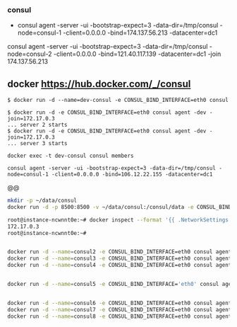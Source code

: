 ### consul

* consul agent -server -ui -bootstrap-expect=3 -data-dir=/tmp/consul -node=consul-1 -client=0.0.0.0 -bind=174.137.56.213 -datacenter=dc1

consul agent -server -ui -bootstrap-expect=3 -data-dir=/tmp/consul -node=consul-2 -client=0.0.0.0 -bind=121.40.117.139 -datacenter=dc1 -join 174.137.56.213

## docker https://hub.docker.com/_/consul
```shell
$ docker run -d --name=dev-consul -e CONSUL_BIND_INTERFACE=eth0 consul

$ docker run -d -e CONSUL_BIND_INTERFACE=eth0 consul agent -dev -join=172.17.0.3
... server 2 starts
$ docker run -d -e CONSUL_BIND_INTERFACE=eth0 consul agent -dev -join=172.17.0.3
... server 3 starts

docker exec -t dev-consul consul members

consul agent -server -ui -bootstrap-expect=3 -data-dir=/tmp/consul -node=consul-1 -client=0.0.0.0 -bind=106.12.22.155 -datacenter=dc1
```

@@ 

```bash
mkdir -p ~/data/consul
docker run -d -p 8500:8500 -v ~/data/consul:/consul/data -e CONSUL_BIND_INTERFACE='eth0' --name=consul1 consul agent -server -bootstrap -ui -client='0.0.0.0'

root@instance-ncwnnt0e:~# docker inspect --format '{{ .NetworkSettings.IPAddress }}' consul1
172.17.0.3
root@instance-ncwnnt0e:~# 


docker run -d --name=consul2 -e CONSUL_BIND_INTERFACE=eth0 consul agent --server=true --client=0.0.0.0 --join 172.17.0.3
docker run -d --name=consul3 -e CONSUL_BIND_INTERFACE=eth0 consul agent --server=true --client=0.0.0.0 --join 172.17.0.3
docker run -d --name=consul4 -e CONSUL_BIND_INTERFACE=eth0 consul agent --server=false --client=0.0.0.0 --join 172.17.0.3


docker run -d --name=consul5 -e CONSUL_BIND_INTERFACE='eth0' consul agent -server -bootstrap-expect 3 -datacenter=dc2


docker run -d --name=consul6 -e CONSUL_BIND_INTERFACE=eth0 consul agent --datacenter=dc2 --server=true --client=0.0.0.0 --join 172.17.0.8;
docker run -d --name=consul7 -e CONSUL_BIND_INTERFACE=eth0 consul agent --datacenter=dc2 --server=true --client=0.0.0.0 --join 172.17.0.8;
docker run -d --name=consul8 -e CONSUL_BIND_INTERFACE=eth0 consul agent --datacenter=dc2 --server=false --client=0.0.0.0 --join 172.17.0.8;
```